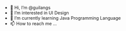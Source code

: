 - 👋 Hi, I’m @guilangs
- 👀 I’m interested in UI Design
- 🌱 I’m currently learning Java Programming Language
- 📫 How to reach me ...

<!---
guilangs/guilangs is a ✨ special ✨ repository because its `README.md` (this file) appears on your GitHub profile.
You can click the Preview link to take a look at your changes.
--->
